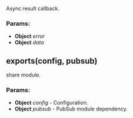 

<!-- Start lib/share.module.js -->

Async result callback.

### Params: 

* **Object** *error* 
* **Object** *data* 

## exports(config, pubsub)

share module.

### Params: 

* **Object** *config* - Configuration.
* **Object** *pubsub* - PubSub module dependency.

<!-- End lib/share.module.js -->

